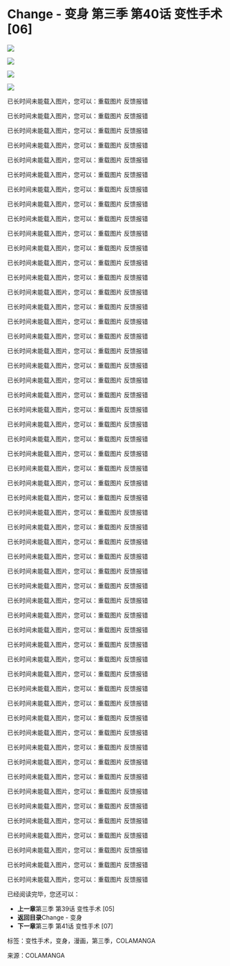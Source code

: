 # Change - 变身 第三季 第40话 变性手术 \[06\]

![](blob:https://www.colamanga.com/b8bf5a3e-eabe-4e91-b2de-b1f7097d52de)

![](blob:https://www.colamanga.com/04da2a9c-a88b-4ede-b1dc-a83458d052b6)

![](blob:https://www.colamanga.com/e72bd795-20bf-44c1-9571-2422011e42d5)

![](blob:https://www.colamanga.com/8a2a31cd-944d-407a-9b7c-79cf6ad27295)

已长时间未能载入图片，您可以：重载图片 反馈报错

已长时间未能载入图片，您可以：重载图片 反馈报错

已长时间未能载入图片，您可以：重载图片 反馈报错

已长时间未能载入图片，您可以：重载图片 反馈报错

已长时间未能载入图片，您可以：重载图片 反馈报错

已长时间未能载入图片，您可以：重载图片 反馈报错

已长时间未能载入图片，您可以：重载图片 反馈报错

已长时间未能载入图片，您可以：重载图片 反馈报错

已长时间未能载入图片，您可以：重载图片 反馈报错

已长时间未能载入图片，您可以：重载图片 反馈报错

已长时间未能载入图片，您可以：重载图片 反馈报错

已长时间未能载入图片，您可以：重载图片 反馈报错

已长时间未能载入图片，您可以：重载图片 反馈报错

已长时间未能载入图片，您可以：重载图片 反馈报错

已长时间未能载入图片，您可以：重载图片 反馈报错

已长时间未能载入图片，您可以：重载图片 反馈报错

已长时间未能载入图片，您可以：重载图片 反馈报错

已长时间未能载入图片，您可以：重载图片 反馈报错

已长时间未能载入图片，您可以：重载图片 反馈报错

已长时间未能载入图片，您可以：重载图片 反馈报错

已长时间未能载入图片，您可以：重载图片 反馈报错

已长时间未能载入图片，您可以：重载图片 反馈报错

已长时间未能载入图片，您可以：重载图片 反馈报错

已长时间未能载入图片，您可以：重载图片 反馈报错

已长时间未能载入图片，您可以：重载图片 反馈报错

已长时间未能载入图片，您可以：重载图片 反馈报错

已长时间未能载入图片，您可以：重载图片 反馈报错

已长时间未能载入图片，您可以：重载图片 反馈报错

已长时间未能载入图片，您可以：重载图片 反馈报错

已长时间未能载入图片，您可以：重载图片 反馈报错

已长时间未能载入图片，您可以：重载图片 反馈报错

已长时间未能载入图片，您可以：重载图片 反馈报错

已长时间未能载入图片，您可以：重载图片 反馈报错

已长时间未能载入图片，您可以：重载图片 反馈报错

已长时间未能载入图片，您可以：重载图片 反馈报错

已长时间未能载入图片，您可以：重载图片 反馈报错

已长时间未能载入图片，您可以：重载图片 反馈报错

已长时间未能载入图片，您可以：重载图片 反馈报错

已长时间未能载入图片，您可以：重载图片 反馈报错

已长时间未能载入图片，您可以：重载图片 反馈报错

已长时间未能载入图片，您可以：重载图片 反馈报错

已长时间未能载入图片，您可以：重载图片 反馈报错

已长时间未能载入图片，您可以：重载图片 反馈报错

已长时间未能载入图片，您可以：重载图片 反馈报错

已长时间未能载入图片，您可以：重载图片 反馈报错

已长时间未能载入图片，您可以：重载图片 反馈报错

已长时间未能载入图片，您可以：重载图片 反馈报错

已长时间未能载入图片，您可以：重载图片 反馈报错

已长时间未能载入图片，您可以：重载图片 反馈报错

已长时间未能载入图片，您可以：重载图片 反馈报错

已长时间未能载入图片，您可以：重载图片 反馈报错

已长时间未能载入图片，您可以：重载图片 反馈报错

已长时间未能载入图片，您可以：重载图片 反馈报错

已长时间未能载入图片，您可以：重载图片 反馈报错

已经阅读完毕，您还可以：

- **上一章**第三季 第39话 变性手术 \[05\]
- **返回目录**Change - 变身
- **下一章**第三季 第41话 变性手术 \[07\]

标签：变性手术，变身，漫画，第三季，COLAMANGA

来源：COLAMANGA